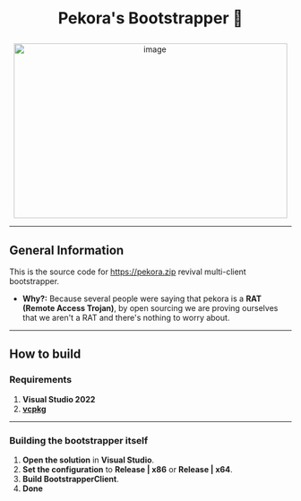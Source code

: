 # <p align="center">Pekora's Bootstrapper 🥕</p>

<p align="center">
  <img src="https://github.com/user-attachments/assets/a957da94-a7ce-4a68-b228-d3040d25085b" alt="image" width="488" height="312" />
</p>

---

## General Information
This is the source code for https://pekora.zip revival multi-client bootstrapper.

- **Why?:** Because several people were saying that pekora is a **RAT (Remote Access Trojan)**, by open sourcing we are proving ourselves that we aren't a RAT and there's nothing to worry about.

---

## How to build

### Requirements
1. **Visual Studio 2022**
2. **[vcpkg](https://learn.microsoft.com/en-us/vcpkg/get_started/get-started-vs?pivots=shell-powershell)**

---
### Building the bootstrapper itself
1. **Open the solution** in **Visual Studio**.
2. **Set the configuration** to **Release | x86** or **Release | x64**.
3. **Build BootstrapperClient**.
4. **Done**

